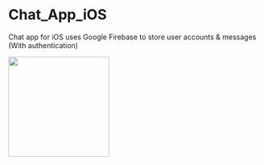 
# Chat_App_iOS
Chat app for iOS uses Google Firebase to store user accounts & messages (With authentication)


<img src="2gnJrpo.gif?raw=true" width="200px">
